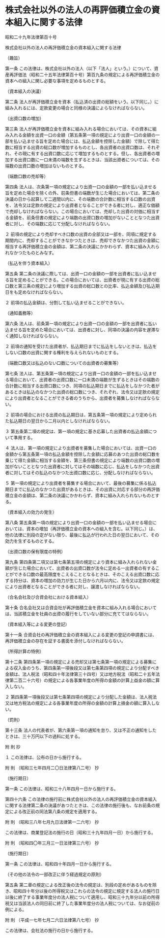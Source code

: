 # 株式会社以外の法人の再評価積立金の資本組入に関する法律

昭和二十九年法律第百十号

株式会社以外の法人の再評価積立金の資本組入に関する法律

（趣旨）

第一条 この法律は、株式会社以外の法人（以下「法人」という。）について、資産再評価法（昭和二十五年法律第百十号）第百九条の規定による再評価積立金の資本への組入に関し必要な事項を定めるものとする。

（資本組入の決議）

第二条 法人が再評価積立金を資本（払込済の出資の総額をいう。以下同じ。）に組み入れるには、定款変更の場合と同様の決議によらなければならない。

（出資口数の増加）

第三条 法人が再評価積立金を資本に組み入れる場合においては、その資本に組み入れる金額を出資一口の金額（第五条第一項の規定により出資一口の金額の一部を払い込ませる旨を定めた場合には、払込金額を控除した金額）で除して得た数に相当する出資の総口数が増加するものとし、各出資者の出資口数は、それぞれ、その現に有する出資口数に応じて増加するものとする。但し、各出資者の増加する出資口数に一口未満の端数を生ずるときは、当該出資者については、その端数の出資口数の増加はないものとする。

（端数口数の売却等）

第四条 法人は、次条第一項の規定により出資一口の金額の一部を払い込ませる旨を定めた場合を除くの外、前条但書の端数が生じた場合においては、第二条の決議の日から起算して二週間以内に、その端数の合計数に相当する口数の出資を、法令又は定款の規定により出資者となることができる者に対し、適正な価額で売却しなければならない。この場合においては、売却した出資の対価に相当する金額を、前条但書の規定により端数の出資口数の増加がないこととなつた出資者に対し、その端数に応じて分配しなければならない。

２ 前項の規定により売却すべき口数の出資の全部又は一部を、同項に規定する期間内に、売却することができなかつたときは、売却できなかつた出資の金額に相当する再評価積立金の金額は、第二条の決議にかかわらず、資本に組み入れられなかつたものとみなす。

（払込を伴う資本組入）

第五条 第二条の決議に際しては、出資一口の金額の一部を出資者に払い込ませる旨を定めることができる。この場合においては、出資者が現に有する出資の総口数と第三条の規定により増加する出資の総口数との比率、払込金額及び払込期日をも定めなければならない。

２ 前項の払込金額は、分割して払い込ませることができない。

（通知義務等）

第六条 法人は、前条第一項の規定により出資一口の金額の一部を出資者に払い込ませる旨を定めた場合においては、出資者に対し、同項の決議の内容を遅滞なく通知しなければならない。

２ 前項の通知を受けた出資者が、払込期日までに払込をしないときは、払込をしない口数の出資に関する権利を与えられないものとする。

（端数口数又は払込のない口数についての出資者の募集等）

第七条 法人は、第五条第一項の規定により出資一口の金額の一部を払い込ませる場合において、出資者の出資口数に一口未満の端数が生ずるときはその端数の合計数に相当する出資口数につき、同項の払込期日までに払込をしなかつた者があるときは払込のなかつた出資の総口数につき、それぞれ、法令又は定款の規定により出資者となることができる者のうちから、出資者を募集しなければならない。

２ 前項の場合における出資の払込期日は、第五条第一項の規定により定められた払込期日の翌日から二月以内としなければならない。

３ 第五条第二項の規定は、第一項の規定に基き応募した出資者の払込金額について準用する。

４ 法人は、第一項の規定により出資者を募集した場合においては、出資一口の金額から第五条第一項の払込金額を控除した金額に応募のあつた出資の総口数を乗じて得た金額に相当する金額を、第三条但書の規定により端数の出資口数の増加がないこととなつた出資者に対してはその端数に応じ、払込をしなかつた出資者に対してはその払込のなかつた出資口数に応じ、分配しなければならない。

５ 第一項の規定により出資者を募集する場合において、最後の募集に係る払込期日までに払込のなかつた出資があるときは、その出資に対応する部分の再評価積立金の金額は、第二条の決議にかかわらず、資本に組み入れられないものとする。

（資本組入の効力の発生）

第八条 第五条第一項の規定により出資一口の金額の一部を払い込ませる場合においては、資本の増加（再評価積立金の資本への組入を含む。以下同じ。）は、他の法律に別段の定がない限り、最後に払込が行われた日の翌日において、その効力を生ずるものとする。

（出資口数の保有限度の特例）

第九条 第四条第二項又は第七条第五項の規定により資本に組み入れられない金額が生じた場合において、出資者の出資口数が法令に定める一出資者の有することができる口数の最高限度をこえることとなるときは、そのこえる出資口数に応ずる持分は、資本の増加の効力が生じた日から六月以内に、法令又は定款の規定により出資者となることができる者に対し、譲渡しなければならない。

（合名会社及び合資会社における資本組入）

第十条 合名会社又は合資会社が再評価積立金を資本に組み入れる場合においては、当該積立金を社員の出資の履行をしていない部分に充ててはならない。

（資本組入等による変更の登記）

第十一条 合資会社の再評価積立金の資本組入による変更の登記の申請書には、再評価積立金の存在を証する書面を添付しなければならない。

（所得計算の特例）

第十二条 第四条第一項の規定による売却又は第七条第一項の規定による募集による収入金のうち、第四条第一項後段又は第七条第四項の規定により分配すべき金額は、法人税法（昭和四十年法律第三十四号）又は地方税法（昭和二十五年法律第二百二十六号）の規定による各事業年度の所得の金額の計算上益金の額に算入しない。

２ 第四条第一項後段又は第七条第四項の規定により分配した金額は、法人税法又は地方税法の規定による各事業年度の所得の金額の計算上損金の額に算入しない。

（罰則）

第十三条 法人の代表者が、第六条第一項の通知を怠り、又は不正の通知をしたときは、三十万円以下の過料に処する。

附 則 抄

１ この法律は、公布の日から施行する。

附 則 （昭和三七年四月二〇日法律第八二号） 抄

（施行期日）

第一条 この法律は、昭和三十八年四月一日から施行する。

第四十六条 この法律の施行前に株式会社以外の法人の再評価積立金の資本組入に関する法律第二条の決議があつたときは、この法律の施行後も、なお前条の規定による改正前の同法第八条の規定を適用する。

附 則 （昭和三八年七月九日法律第一二六号） 抄

この法律は、商業登記法の施行の日（昭和三十九年四月一日）から施行する。

附 則 （昭和四〇年三月三一日法律第三六号） 抄

（施行期日）

第一条 この法律は、昭和四十年四月一日から施行する。

（その他の法令の一部改正に伴う経過規定の原則）

第五条 第二章の規定による改正後の法令の規定は、別段の定めがあるものを除き、昭和四十年分以後の所得税又はこれらの法令の規定に規定する法人の施行日以後に終了する事業年度分の法人税について適用し、昭和三十九年分以前の所得税又は当該法人の同日前に終了した事業年度分の法人税については、なお従前の例による。

附 則 （平成一七年七月二六日法律第八七号） 抄

この法律は、会社法の施行の日から施行する。
